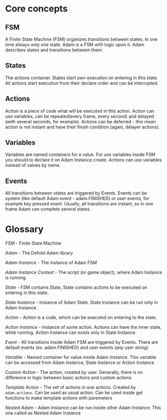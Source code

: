 # Core concepts

## FSM
A Finite State Machine (FSM) organizes transitions between states. In one time always only one state. Adam is a FSM with logic upon it. Adam describes states and transitions between them.


## States
The actions container. States start own execution on entering in this state. All actions start execution from their declare order and can be interrupted.


## Actions
Action is a piece of code what will be executed in this action. Action can use variables, can be repeated(every frame, every second) and delayed (with several seconds, for example). Actions can be deferred - this mean action is not instant and have their finish condition (again, delayer actions).


## Variables
Variables are named containers for a value. For use variables inside FSM you should to declare it on Adam Instance create. Actions can use variables instead of values by name.


## Events
All transitions between states are triggered by Events. Events can be system (like default Adam event - adam.FINISHED) or user events, for example key pressed event. Usually, all transitions are instant, so in one frame Adam can complete several states.


# Glossary

*FSM* - Finite State Machine

*Adam* - The Defold-Adam library

*Adam Instance* - The instance of Adam FSM

*Adam Instance Context* - The script (or game object), where Adam Instance is running

*State* - FSM contains State, State contains actions to be executed on entering in this state.

*State Instance* - Instance of Adam State. State Instance can be run only in Adam Instance.

*Action* - Action is a code, which can be executed on entering to the state.

*Action Instance* - Instance of some action. Actions can have the inner state, while running. Action Instance can exists only in State Instance.

*Event* - All transitions inside Adam FSM are triggered by Events. There are default events (ex. adam.FINISHED) and user events (any user string)

*Variable* - Named container for value inside Adam Instance. This variable can be accessed from Adam Instance, State Instance or Action Instance

*Custom Action* - The action, created by user. Generally, there is no difference in logic between basic actions and custom actions

*Template Action* - The set of actions in one actions. Created by `adam.actions`. Can be used as usual action. Can be used inside get functions to make template actions with paremeters

*Nested Adam* - Adam Instance can be run inside other Adam Instance. This one called as Nested Adam Instance
